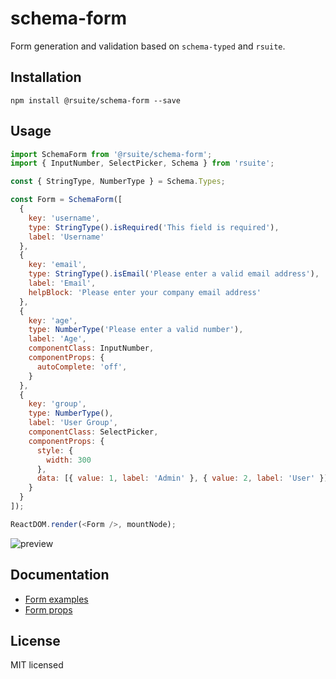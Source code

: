 # schema-form

Form generation and validation based on `schema-typed` and `rsuite`.

## Installation

```
npm install @rsuite/schema-form --save
```

## Usage

```js
import SchemaForm from '@rsuite/schema-form';
import { InputNumber, SelectPicker, Schema } from 'rsuite';

const { StringType, NumberType } = Schema.Types;

const Form = SchemaForm([
  {
    key: 'username',
    type: StringType().isRequired('This field is required'),
    label: 'Username'
  },
  {
    key: 'email',
    type: StringType().isEmail('Please enter a valid email address'),
    label: 'Email',
    helpBlock: 'Please enter your company email address'
  },
  {
    key: 'age',
    type: NumberType('Please enter a valid number'),
    label: 'Age',
    componentClass: InputNumber,
    componentProps: {
      autoComplete: 'off',
    }
  },
  {
    key: 'group',
    type: NumberType(),
    label: 'User Group',
    componentClass: SelectPicker,
    componentProps: {
      style: {
        width: 300
      },
      data: [{ value: 1, label: 'Admin' }, { value: 2, label: 'User' }],
    }
  }
]);

ReactDOM.render(<Form />, mountNode);
```

![preview](preview.png)

## Documentation

- [Form examples](https://rsuitejs.com/en/components/form#Examples)
- [Form props](https://rsuitejs.com/en/components/form#Props)

## License

MIT licensed
